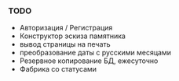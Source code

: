 ### TODO  
- Авторизация / Регистрация
- Конструктор эскиза памятника
- вывод страницы на печать
- преобразование даты с русскими месяцами
- Резервное копирование БД, ежесуточно
- Фабрика со статусами
